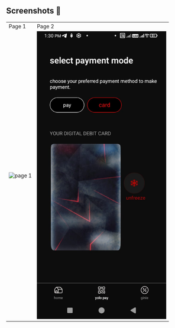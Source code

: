 ## Screenshots 📸

<table>
   <tr>
    <td>Page 1</td>
    <td>Page 2</td>
  </tr>
   <tr>
    <td><img width="350px" src="./ScreenShots/pag 1.jpeg" border="0" alt="page 1" /></td>
    <td> <img width="350px" src="./ScreenShots/page 2.jpeg" border="0"  alt="page 2" /></td>
  </tr>
</table>
